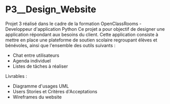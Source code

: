 # P3__Design_Website

Projet 3 réalisé dans le cadre de la formation OpenClassRooms - Developpeur d'application Python
Ce projet a pour objectif de designer une application répondant aux besoins du client.
Cette application consiste à mettre en place une plateforme de soutien scolaire regroupant élèves et bénévoles, ainsi que l'ensemble des outils suivants :
- Chat entre utilisateurs
- Agenda individuel
- Listes de tâches à réaliser

Livrables :
- Diagramme d'usages UML
- Users Stories et Critères d'Acceptations
- Wireframes du website
